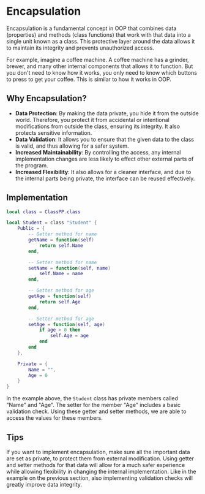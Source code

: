 # Encapsulation

Encapsulation is a fundamental concept in OOP that combines data (properties) and methods (class functions) that work with that data into a single unit known as a class. This protective layer around the data allows it to maintain its integrity and prevents unauthorized access.

For example, imagine a coffee machine. A coffee machine has a grinder, brewer, and many other internal components that allows it to function. But you don't need to know how it works, you only need to know which buttons to press to get your coffee. This is similar to how it works in OOP.

## Why Encapsulation?

* **Data Protection**: By making the data private, you hide it from the outside world. Therefore, you protect it from accidental or intentional modifications from outside the class, ensuring its integrity. It also protects sensitive information.
* **Data Validation**: It allows you to ensure that the given data to the class is valid, and thus allowing for a safer system.
* **Increased Maintainability**: By controlling the access, any internal implementation changes are less likely to effect other external parts of the program.
* **Increased Flexibility**: It also allows for a cleaner interface, and due to the internal parts being private, the interface can be reused effectively. 

## Implementation

```lua
local class = ClassPP.class

local Student = class "Student" {
    Public = {
        -- Getter method for name
        getName = function(self)
            return self.Name
        end,

        -- Setter method for name
        setName = function(self, name)
            self.Name = name
        end,

        -- Getter method for age
        getAge = function(self)
            return self.Age
        end,

        -- Setter method for age
        setAge = function(self, age)
            if age > 0 then
                self.Age = age
            end
        end
    },

    Private = {
        Name = "",
        Age = 0
    }
}
```

In the example above, the `Student` class has private members called "Name" and "Age". The setter for the member "Age" includes a basic validation check. Using these getter and setter methods, we are able to access the values for these members.

## Tips

If you want to implement encapsulation, make sure all the important data are set as private, to protect them from external modification.
Using getter and setter methods for that data will allow for a much safer experience while allowing flexibility in changing the internal implementation. Like in the example on the previous section, also implementing validation checks will greatly improve data integrity.







